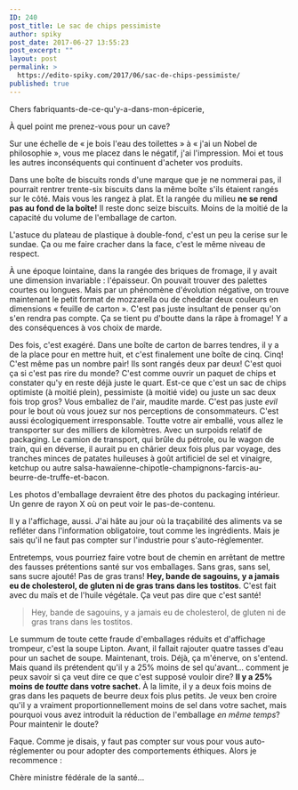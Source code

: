 ```yaml
---
ID: 240
post_title: Le sac de chips pessimiste
author: spiky
post_date: 2017-06-27 13:55:23
post_excerpt: ""
layout: post
permalink: >
  https://edito-spiky.com/2017/06/sac-de-chips-pessimiste/
published: true
---
```

Chers fabriquants-de-ce-qu'y-a-dans-mon-épicerie,

À quel point me prenez-vous pour un cave?

Sur une échelle de « je bois l'eau des toilettes » à « j'ai un Nobel de philosophie », vous me placez dans le négatif, j'ai l'impression. Moi et tous les autres inconséquents qui continuent d'acheter vos produits.

Dans une boîte de biscuits ronds d'une marque que je ne nommerai pas, il pourrait rentrer trente-six biscuits dans la même boîte s'ils étaient rangés sur le côté. Mais vous les rangez à plat. Et la rangée du milieu **ne se rend pas au fond de la boîte!** Il reste donc seize biscuits. Moins de la moitié de la capacité du volume de l'emballage de carton.

L'astuce du plateau de plastique à double-fond, c'est un peu la cerise sur le sundae. Ça ou me faire cracher dans la face, c'est le même niveau de respect.

<!--more-->

À une époque lointaine, dans la rangée des briques de fromage, il y avait une dimension invariable : l'épaisseur. On pouvait trouver des palettes courtes ou longues. Mais par un phénomène d'évolution négative, on trouve maintenant le petit format de mozzarella ou de cheddar deux couleurs en dimensions « feuille de carton ». C'est pas juste insultant de penser qu'on s'en rendra pas compte. Ça se tient pu d'boutte dans la râpe à fromage! Y a des conséquences à vos choix de marde.

Des fois, c'est exagéré. Dans une boîte de carton de barres tendres, il y a de la place pour en mettre huit, et c'est finalement une boîte de cinq. Cinq! C'est même pas un nombre pair! Ils sont rangés deux par deux! C'est quoi ça si c'est pas rire du monde? C'est comme ouvrir un paquet de chips et constater qu'y en reste déjà juste le quart. Est-ce que c'est un sac de chips optimiste (à moitié plein), pessimiste (à moitié vide) ou juste un sac deux fois trop gros? Vous emballez de l'air, maudite marde. C'est pas juste _evil_ pour le bout où vous jouez sur nos perceptions de consommateurs. C'est aussi écologiquement irresponsable. Toutte votre air emballé, vous allez le transporter sur des milliers de kilomètres. Avec un surpoids relatif de packaging. Le camion de transport, qui brûle du pétrole, ou le wagon de train, qui en déverse, il aurait pu en chârier deux fois plus par voyage, des tranches minces de patates huileuses à goût artificiel de sel et vinaigre, ketchup ou autre salsa-hawaïenne-chipotle-champignons-farcis-au-beurre-de-truffe-et-bacon.

Les photos d'emballage devraient être des photos du packaging intérieur. Un genre de rayon X où on peut voir le pas-de-contenu.

Il y a l'affichage, aussi. J'ai hâte au jour où la traçabilité des aliments va se refléter dans l'information obligatoire, tout comme les ingrédients. Mais je sais qu'il ne faut pas compter sur l'industrie pour s'auto-réglementer.

Entretemps, vous pourriez faire votre bout de chemin en arrêtant de mettre des fausses prétentions santé sur vos emballages. Sans gras, sans sel, sans sucre ajouté! Pas de gras trans! **Hey, bande de sagouins, y a jamais eu de cholesterol, de gluten ni de gras trans dans les tostitos**. C'est fait avec du maïs et de l'huile végétale. Ça veut pas dire que c'est santé!

> Hey, bande de sagouins, y a jamais eu de cholesterol, de gluten ni de gras trans dans les tostitos.

Le summum de toute cette fraude d'emballages réduits et d'affichage trompeur, c'est la soupe Lipton. Avant, il fallait rajouter quatre tasses d'eau pour un sachet de soupe. Maintenant, trois. Déjà, ça m'énerve, on s'entend. Mais quand ils prétendent qu'il y a 25% moins de sel qu'avant… comment je peux savoir si ça veut dire ce que c'est supposé vouloir dire? **Il y a 25% moins de _toutte_ dans votre sachet.** À la limite, il y a deux fois moins de gras dans les paquets de beurre deux fois plus petits. Je veux ben croire qu'il y a vraiment proportionnellement moins de sel dans votre sachet, mais pourquoi vous avez introduit la réduction de l'emballage _en même temps_? Pour maintenir le doute?

Faque. Comme je disais, y faut pas compter sur vous pour vous auto-réglementer ou pour adopter des comportements éthiques. Alors je recommence :

Chère ministre fédérale de la santé…